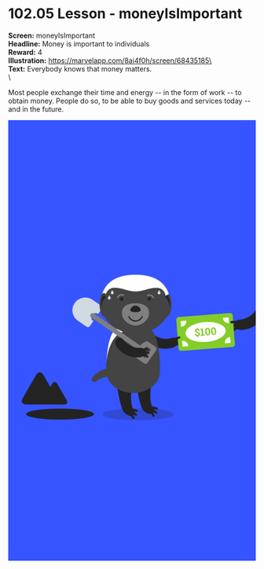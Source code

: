 # 102.05 Lesson - moneyIsImportant

**Screen:** moneyIsImportant\
**Headline:** Money is important to individuals\
**Reward:** 4\
**Illustration:** https://marvelapp.com/8ai4f0h/screen/68435185\
\
**Text:** Everybody knows that money matters.\
\


Most people exchange their time and energy -- in the form of work -- to obtain money. People do so, to be able to buy goods and services today -- and in the future.

![](<../.gitbook/assets/image (3).png>)
